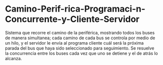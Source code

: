 # Camino-Perif-rica-Programaci-n-Concurrente-y-Cliente-Servidor
Sistema que recorre el camino de la periférica, mostrando todos los buses de manera simultanea; cada camino de cada bus se controla por medio de un hilo, y el servidor le envía al programa cliente cuál será la próxima parada del bus que haya sido seleccionado para seguimiento. Se resuelve la concurrencia entre los buses cada vez que uno se detiene y el de atrás lo alcanza.
